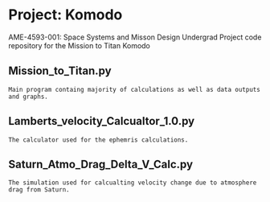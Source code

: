 # Project: Komodo 
AME-4593-001: Space Systems and Misson Design Undergrad Project code repository for the Mission to Titan Komodo
## Mission_to_Titan.py
    Main program containg majority of calculations as well as data outputs and graphs.
## Lamberts_velocity_Calcualtor_1.0.py
    The calculator used for the ephemris calculations.
## Saturn_Atmo_Drag_Delta_V_Calc.py
    The simulation used for calcualting velocity change due to atmosphere drag from Saturn.
